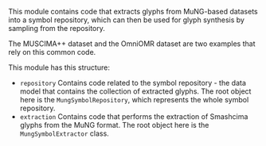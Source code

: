 This module contains code that extracts glyphs from MuNG-based datasets into a symbol repository, which can then be used for glyph synthesis by sampling from the repository.

The MUSCIMA++ dataset and the OmniOMR dataset are two examples that rely on this common code.

This module has this structure:

- `repository` Contains code related to the symbol repository - the data model that contains the collection of extracted glyphs. The root object here is the `MungSymbolRepository`, which represents the whole symbol repository.
- `extraction` Contains code that performs the extraction of Smashcima glyphs from the MuNG format. The root object here is the `MungSymbolExtractor` class.
